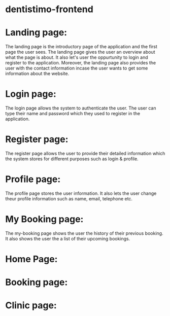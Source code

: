 # dentistimo-frontend

# Landing page: 
The landing page is the introductory page of the application and the first page the user sees. The landing page gives the user an overview about what the page is about. It also let's user the oppurtunity to login and register to the application. Moreover, the landing page also provides the user with the contact information incase the user wants to get some information about the website. 

# Login page: 
The login page allows the system to authenticate the user. The user can type their name and password which they used to register in the application.

# Register page:
The register page allows the user to provide their detailed information which the system stores for different purposes such as login & profile.

# Profile page: 
The profile page stores the user information. It also lets the user change theur profile information such as name, email, telephone etc. 

# My Booking page:
The my-booking page shows the user the history of their previous booking. It also shows the user the a list of their upcoming bookings.


# Home Page:


# Booking page:


# Clinic page:





